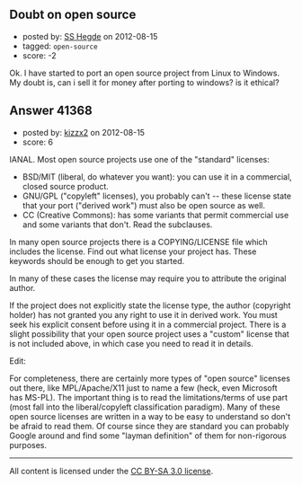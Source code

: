 ## Doubt on open source

- posted by: [SS Hegde](https://stackexchange.com/users/-1/19234-ss-hegde) on 2012-08-15
- tagged: `open-source`
- score: -2

Ok. I have started to port an open source project from Linux to Windows.
My doubt is, can i sell it for money after porting to windows? is it ethical?


## Answer 41368

- posted by: [kizzx2](https://stackexchange.com/users/-1/4628-kizzx2) on 2012-08-15
- score: 6

IANAL. Most open source projects use one of the "standard" licenses:

- BSD/MIT (liberal, do whatever you want): you can use it in a commercial, closed source product.
- GNU/GPL ("copyleft" licenses), you probably can't -- these license state that your port ("derived work") must also be open source as well.
- CC (Creative Commons): has some variants that permit commercial use and some variants that don't. Read the subclauses.

In many open source projects there is a COPYING/LICENSE file which includes the license. Find out what license your project has. These keywords should be enough to get you started.

In many of these cases the license may require you to attribute the original author.

If the project does not explicitly state the license type, the author (copyright holder) has not granted you any right to use it in derived work. You must seek his explicit consent before using it in a commercial project. There is a slight possibility that your open source project uses a "custom" license that is not included above, in which case you need to read it in details.

Edit:

For completeness, there are certainly more types of "open source" licenses out there, like MPL/Apache/X11 just to name a few (heck, even Microsoft has MS-PL). The important thing is to read the limitations/terms of use part (most fall into the liberal/copyleft classification paradigm). Many of these open source licenses are written in a way to be easy to understand so don't be afraid to read them. Of course since they are standard you can probably Google around and find some "layman definition" of them for non-rigorous purposes.



---

All content is licensed under the [CC BY-SA 3.0 license](https://creativecommons.org/licenses/by-sa/3.0/).
